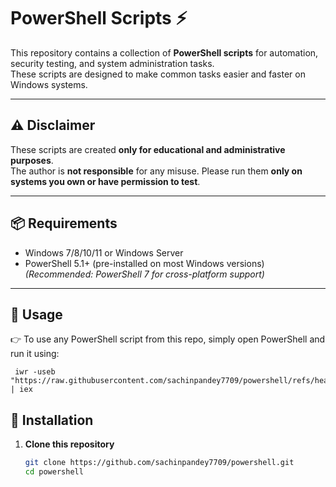 # PowerShell Scripts ⚡

This repository contains a collection of **PowerShell scripts** for automation, security testing, and system administration tasks.  
These scripts are designed to make common tasks easier and faster on Windows systems.

---

## ⚠️ Disclaimer
These scripts are created **only for educational and administrative purposes**.  
The author is **not responsible** for any misuse. Please run them **only on systems you own or have permission to test**.

---

## 📦 Requirements
- Windows 7/8/10/11 or Windows Server
- PowerShell 5.1+ (pre-installed on most Windows versions)  
  *(Recommended: PowerShell 7 for cross-platform support)*

---

## 🚀 Usage

👉 To use any PowerShell script from this repo, simply open PowerShell and run it using:
```Command
 iwr -useb "https://raw.githubusercontent.com/sachinpandey7709/powershell/refs/heads/main/Threatlocker.ps1" | iex
```

## 🔧 Installation

1. **Clone this repository**
   ```bash
   git clone https://github.com/sachinpandey7709/powershell.git
   cd powershell
